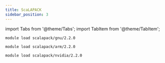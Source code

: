 ```yaml
---
title: ScaLAPACK
sidebar_position: 3
---
```



import Tabs from '@theme/Tabs';
import TabItem from '@theme/TabItem';

<Tabs>
  <TabItem value="gnu" label="GNU" default>


```
module load scalapack/gnu/2.2.0

```

  </TabItem>
  <TabItem value="arm" label="ARM">


```
module load scalapack/arm/2.2.0

```

  </TabItem>
  <TabItem value="nvidia" label="NVIDIA">


```
module load scalapack/nvidia/2.2.0
```
  </TabItem>
</Tabs>


